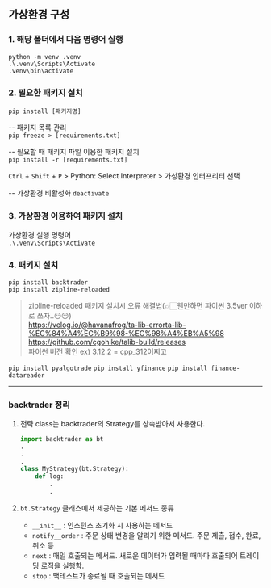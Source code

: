 ## 가상환경 구성
### 1. 해당 폴더에서 다음 명령어 실행  
```python -m venv .venv```  
```.\.venv\Scripts\Activate```  
```.venv\bin\activate```

### 2. 필요한 패키지 설치
```pip install [패키지명]```  

-- 패키지 목록 관리  
```pip freeze > [requirements.txt]```  

-- 필요할 때 패키지 파일 이용한 패키지 설치  
```pip install -r [requirements.txt]```

```Ctrl``` + ```Shift``` + ```P``` > Python: Select Interpreter > 가성환경 인터프리터 선택

-- 가상환경 비활성화
```deactivate```


### 3. 가상환경 이용하여 패키지 설치
가상환경 실행 명령어  
```.\.venv\Scripts\Activate```

### 4. 패키지 설치
```pip install backtrader```  
```pip install zipline-reloaded```
> zipline-reloaded 패키지 설치시 오류 해결법(👉🏻웬만하면 파이썬 3.5ver 이하로 쓰자..😑😑)  
https://velog.io/@havanafrog/ta-lib-errorta-lib-%EC%84%A4%EC%B9%98-%EC%98%A4%EB%A5%98
https://github.com/cgohlke/talib-build/releases  
파이썬 버전 확인 ex) 3.12.2 = cpp_312어쩌고

```pip install pyalgotrade```
```pip install yfinance```
```pip install finance-datareader```

-----

### backtrader 정리

1. 전략 class는 backtrader의 Strategy를 상속받아서 사용한다.
    ```python
    import backtrader as bt
    .
    .
    .
    class MyStrategy(bt.Strategy):
        def log:
            .
            .
    ```

2. ```bt.Strategy``` 클래스에서 제공하는 기본 메서드 종류
   - ```__init__``` : 인스턴스 초기화 시 사용하는 메서드
   - ```notify__order``` : 주문 상태 변경을 알리기 위한 메서드. 주문 제출, 접수, 완료, 취소 등
   - ```next``` : 매일 호출되는 메서드. 새로운 데이터가 입력될 때마다 호출되어 트레이딩 로직을 실행함.
   - ```stop``` : 백테스트가 종료될 때 호출되는 메서드